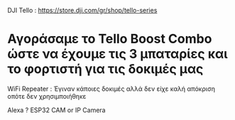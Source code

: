 DJI Tello : https://store.dji.com/gr/shop/tello-series 
# Αγοράσαμε το Tello Boost Combo ώστε να έχουμε τις 3 μπαταρίες και το φορτιστή για τις δοκιμές μας

WiFi Repeater : Έγιναν κάποιες δοκιμές αλλά δεν είχε καλή απόκριση οπότε δεν χρησιμποιήθηκε

Alexa ?
ESP32 CAM or IP Camera
